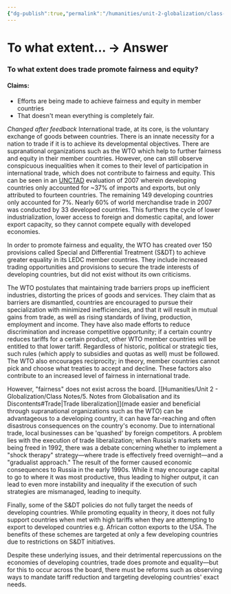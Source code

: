 ```yaml
---
{"dg-publish":true,"permalink":"/humanities/unit-2-globalization/class-notes/10-does-trade-promote-fairness-and-equality/"}
---
```


# To what extent... → Answer
### To what extent does trade promote fairness and equity?
#### Claims:
- Efforts are being made to achieve fairness and equity in member countries
- That doesn't mean everything is completely fair. 

*Changed after feedback*
International trade, at its core, is the voluntary exchange of goods between countries. There is an innate necessity for a nation to trade if it is to achieve its developmental objectives. There are supranational organizations such as the WTO which help to further fairness and equity in their member countries. However, one can still observe conspicuous inequalities when it comes to their level of participation in international trade, which does not contribute to fairness and equity. This can be seen in an [UNCTAD](https://unctad.org/system/files/official-document/tdr2007_en.pdf) evaluation of 2007 wherein developing countries only accounted for ~37% of imports and exports, but only attributed to fourteen countries. The remaining 149 developing countries only accounted for 7%. Nearly 60% of world merchandise trade in 2007 was conducted by 33 developed countries. This furthers the cycle of lower industrialization, lower access to foreign and domestic capital, and lower export capacity, so they cannot compete equally with developed economies.

In order to promote fairness and equality, the WTO has created over 150 provisions called Special and Differential Treatment (S&DT) to achieve greater equality in its LEDC member countries. They include increased trading opportunities and provisions to secure the trade interests of developing countries, but did not exist without its own criticisms.

The WTO postulates that maintaining trade barriers props up inefficient industries, distorting the prices of goods and services. They claim that as barriers are dismantled, countries are encouraged to pursue their specialization with minimized inefficiencies, and that it will result in mutual gains from trade, as well as rising standards of living, production, employment and income. They have also made efforts to reduce discrimination and increase competitive opportunity; if a certain country reduces tariffs for a certain product, other WTO member countries will be entitled to that lower tariff. Regardless of historic, political or strategic ties, such rules (which apply to subsidies and quotas as well) must be followed. The WTO also encourages reciprocity; in theory, member countries cannot pick and choose what treaties to accept and decline. These factors also contribute to an increased level of fairness in international trade. 

However, "fairness" does not exist across the board. [[Humanities/Unit 2 - Globalization/Class Notes/5. Notes from Globalisation and its Discontents#Trade\|Trade liberalization]](made easier and beneficial through supranational organizations such as the WTO) can be advantageous to a developing country, it can have far-reaching and often disastrous consequences on the country's economy. Due to international trade, local businesses can be 'quashed' by foreign competitors. A problem lies with the execution of trade liberalization; when Russia's markets were being freed in 1992, there was a debate concerning whether to implement a "shock therapy" strategy—where trade is effectively freed overnight—and a "gradualist approach." The result of the former caused economic consequences to Russia in the early 1990s. While it may encourage capital to go to where it was most productive, thus leading to higher output, it can lead to even more instability and inequality if the execution of such strategies are mismanaged, leading to inequity.

Finally, some of the S&DT policies do not fully target the needs of developing countries. While promoting equality in theory, it does not fully support countries when met with high tariffs when they are attempting to export to developed countries e.g. African cotton exports to the USA. The benefits of these schemes are targeted at only a few developing countries due to restrictions on S&DT initiatives.

Despite these underlying issues, and their detrimental repercussions on the economies of developing countries, trade does promote and equality—but for this to occur across the board, there must be reforms such as observing ways to mandate tariff reduction and targeting developing countries' exact needs.